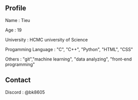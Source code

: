 <!DOCTYPE html>
<html lang ="en">
    <head>
        <meta charset="UTF-8">
        <meta http-equiv="X-UA-Compatible" content="IE=edge">
        <meta name ="viewport" content="width=device-width, initial-scale=1.0">
    </head>
    <body>
        <h2>Profile</h2>
        <p>Name : Tieu</p>
        <p>Age : 19</p>
        <p>University : HCMC university of Science</p>
        <p>Progamming Language : "C", "C++", "Python", "HTML", "CSS"</p>
        <p>Others : "git","machine learning", "data analyzing", "front-end programming"</p>
        <h2>Contact</h2>
        <p>Discord : @bk8605</p>
    </body>    
</html>    
